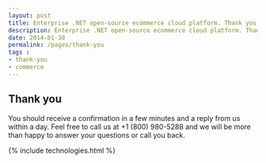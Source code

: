```yaml
---
layout: post
title: Enterprise .NET open-source ecommerce cloud platform. Thank you
description: Enterprise .NET open-source ecommerce cloud platform. Thank you
date: 2014-01-30
permalink: /pages/thank-you
tags : 
- thank-you
- commerce
---
```

<article class="main" role="main">
	<div class="features">
		<div class="responsive">
			<h1 class="head-title">Thank you</h1>
			<p class="text">You should receive a confirmation in a few minutes and a reply from us within a day. Feel free to call us at +1 (800) 980-5288 and we will be more than happy to answer your questions or call you back.</p>
		</div>
	</div>
	{% include technologies.html %}
</article>
